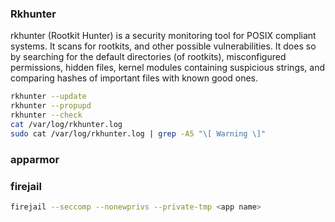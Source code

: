 ### Rkhunter

rkhunter (Rootkit Hunter) is a security monitoring tool for POSIX compliant
systems. It scans for rootkits, and other possible vulnerabilities. It does so
by searching for the default directories (of rootkits), misconfigured
permissions, hidden files, kernel modules containing suspicious strings, and
comparing hashes of important files with known good ones.

```zsh
rkhunter --update
rkhunter --propupd
rkhunter --check
cat /var/log/rkhunter.log
sudo cat /var/log/rkhunter.log | grep -A5 "\[ Warning \]"
```

### apparmor

### firejail

```zsh
firejail --seccomp --nonewprivs --private-tmp <app name>
```
